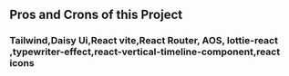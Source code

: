 ## Pros and Crons of this Project
### Tailwind,Daisy Ui,React vite,React Router, AOS, lottie-react ,typewriter-effect,react-vertical-timeline-component,react icons
